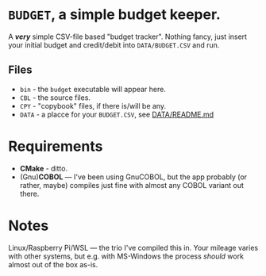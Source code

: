 # `BUDGET`, a simple budget keeper.
A ***very*** simple CSV-file based "budget tracker". Nothing fancy, just
insert your initial budget and credit/debit into `DATA/BUDGET.CSV` and run.

## Files
* `bin` - the `budget` executable will appear here.
* `CBL` - the source files.
* `CPY` - "copybook" files, if there is/will be any.
* `DATA` - a placce for your `BUDGET.CSV`, see [DATA/README.md](DATA/README.md)

# Requirements
* **CMake** - ditto.
* (Gnu)**COBOL** — I've been using GnuCOBOL, but the app probably (or rather,
maybe) compiles just fine with almost any COBOL variant out there.

# Notes
Linux/Raspberry Pi/WSL — the trio I've compiled this in. Your mileage varies
with other systems, but e.g. with MS-Windows the process *should* work almost
out of the box as-is.

